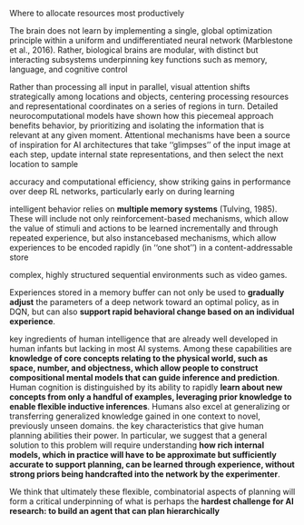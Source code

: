 Where to allocate resources most productively
 
The brain does not learn by implementing a single, global optimization principle within a uniform and undifferentiated neural network (Marblestone et al., 2016). Rather, biological brains are modular, with distinct but interacting subsystems underpinning key functions such as memory, language, and cognitive control

Rather than processing all input in parallel, visual attention shifts strategically among locations and objects, centering processing resources and representational coordinates on a series of regions in turn. Detailed neurocomputational models have shown how this piecemeal approach benefits behavior, by prioritizing and isolating the information that is relevant at any given moment. Attentional mechanisms have been a source of inspiration for AI architectures that take ‘‘glimpses’’ of the input image at each step, update internal state representations, and then select the next location to sample 

accuracy and computational efficiency, show striking gains in performance over deep RL networks, particularly early on during learning

intelligent behavior relies on __multiple memory systems__ (Tulving, 1985). These will include not only reinforcement-based mechanisms, which allow the value of stimuli and actions to be learned incrementally and through repeated experience, but also instancebased mechanisms, which allow experiences to be encoded rapidly (in ‘‘one shot’’) in a content-addressable store 

complex, highly structured sequential environments such as video games.

Experiences stored in a memory buffer can not only be used to __gradually adjust__ the parameters of a deep network toward an optimal policy, as in DQN, but can also __support rapid behavioral change based on an individual experience__. 

 key ingredients of human intelligence that are already well developed in human infants but lacking in most AI systems. Among these capabilities are __knowledge of core concepts relating to the physical world, such as space, number, and objectness, which allow people to construct compositional mental models that can guide inference and prediction__. Human cognition is distinguished by its ability to rapidly __learn about new concepts from only a handful of examples, leveraging prior knowledge to enable flexible inductive inferences__. Humans also excel at generalizing or transferring generalized knowledge gained in one context to novel, previously unseen domains. the key characteristics that give human planning abilities their power. In particular, we suggest that a general solution to this problem will require understanding __how rich internal models, which in practice will have to be approximate but sufficiently accurate to support planning, can be learned through experience, without strong priors being handcrafted into the network by the experimenter__.
 
We think that ultimately these flexible, combinatorial aspects of planning will form a critical underpinning of what is perhaps the __hardest challenge for AI research: to build an agent that can plan hierarchically__
